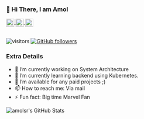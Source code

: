 ### 👋 Hi There, I am Amol

<a href="https://www.linkedin.com/in/amolsr/">
  <img align="center" alt="Amol's LinkedIn" width="22px" src="https://cdn.jsdelivr.net/npm/simple-icons@v3/icons/linkedin.svg" />
</a>
<a href="https://medium.com/@amol.saini567">
  <img align="center" alt="Amol's Medium" width="22px" src="https://cdn.jsdelivr.net/npm/simple-icons@v3/icons/medium.svg" />
</a>
<a href="amol.saini567@gmail.com">
  <img align="center" alt="Amol's Gmail" width="22px" src="https://cdn.jsdelivr.net/npm/simple-icons@v3/icons/gmail.svg" />
</a>
</br>
</br>

![visitors](https://visitor-badge.laobi.icu/badge?page_id=amolsr.amolsr)
[![GitHub followers](https://img.shields.io/github/followers/amolsr.svg?style=social&label=Follow)](https://github.com/amolsr?tab=followers)

### Extra Details
- 🔭 I’m currently working on System Architecture
- 🌱 I’m currently learning backend using Kubernetes.
- 👯 I’m available for any paid projects ;)
- 📫 How to reach me: Via mail
- ⚡ Fun fact: Big time Marvel Fan

![amolsr's GitHub Stats](https://github-readme-stats.vercel.app/api?username=amolsr&hide=[%22issues%22,%22contribs%22]&show_icons=true&title_color=fff&icon_color=79ff97&text_color=9f9f9f&bg_color=151515&&include_all_commits=true)
